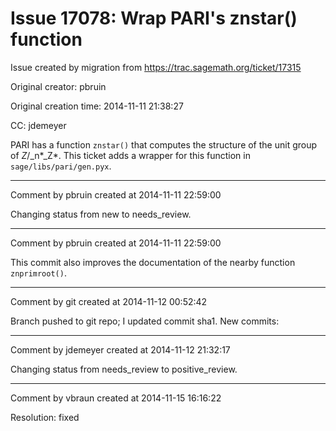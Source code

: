 # Issue 17078: Wrap PARI's znstar() function

Issue created by migration from https://trac.sagemath.org/ticket/17315

Original creator: pbruin

Original creation time: 2014-11-11 21:38:27

CC:  jdemeyer

PARI has a function `znstar()` that computes the structure of the unit group of *Z*/_n*_Z*.  This ticket adds a wrapper for this function in `sage/libs/pari/gen.pyx`.


---

Comment by pbruin created at 2014-11-11 22:59:00

Changing status from new to needs_review.


---

Comment by pbruin created at 2014-11-11 22:59:00

This commit also improves the documentation of the nearby function `znprimroot()`.


---

Comment by git created at 2014-11-12 00:52:42

Branch pushed to git repo; I updated commit sha1. New commits:


---

Comment by jdemeyer created at 2014-11-12 21:32:17

Changing status from needs_review to positive_review.


---

Comment by vbraun created at 2014-11-15 16:16:22

Resolution: fixed
